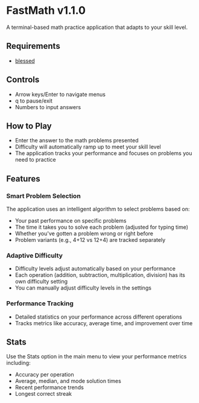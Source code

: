 # FastMath v1.1.0

A terminal-based math practice application that adapts to your skill level.

## Requirements
- [blessed](https://pypi.org/project/blessed/)

## Controls
- Arrow keys/Enter to navigate menus
- q to pause/exit
- Numbers to input answers

## How to Play
- Enter the answer to the math problems presented
- Difficulty will automatically ramp up to meet your skill level
- The application tracks your performance and focuses on problems you need to practice

## Features

### Smart Problem Selection
The application uses an intelligent algorithm to select problems based on:
- Your past performance on specific problems
- The time it takes you to solve each problem (adjusted for typing time)
- Whether you've gotten a problem wrong or right before
- Problem variants (e.g., 4+12 vs 12+4) are tracked separately

### Adaptive Difficulty
- Difficulty levels adjust automatically based on your performance
- Each operation (addition, subtraction, multiplication, division) has its own difficulty setting
- You can manually adjust difficulty levels in the settings

### Performance Tracking
- Detailed statistics on your performance across different operations
- Tracks metrics like accuracy, average time, and improvement over time

## Stats
Use the Stats option in the main menu to view your performance metrics including:
- Accuracy per operation
- Average, median, and mode solution times
- Recent performance trends
- Longest correct streak

